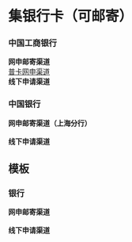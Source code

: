 # 集银行卡（可邮寄）
### 中国工商银行
**网申邮寄渠道**<br>
[普卡网申渠道](https://ebiz.icbc.com.cn/icbc/camsser/debitcard_h5/#/address?v=52087167693511812)<br>
**线下申请渠道**

### 中国银行
**网申邮寄渠道（上海分行）**<br>
[]()<br>
**线下申请渠道**

## 模板
### 银行
**网申邮寄渠道**<br>
[]()<br>
**线下申请渠道**

